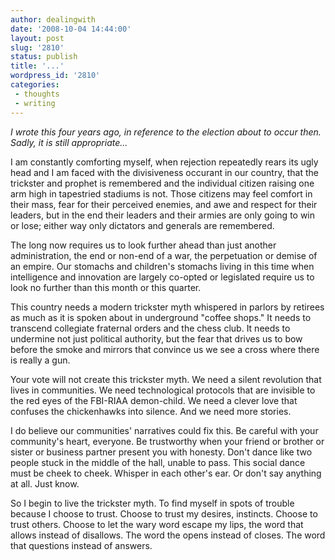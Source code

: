 ```yaml
---
author: dealingwith
date: '2008-10-04 14:44:00'
layout: post
slug: '2810'
status: publish
title: '...'
wordpress_id: '2810'
categories:
 - thoughts
 - writing
---
```


_I wrote this four years ago, in reference to the election about to occur
then. Sadly, it is still appropriate..._

I am constantly comforting myself, when rejection repeatedly rears its ugly
head and I am faced with the divisiveness occurant in our country, that the
trickster and prophet is remembered and the individual citizen raising one arm
high in tapestried stadiums is not. Those citizens may feel comfort in their
mass, fear for their perceived enemies, and awe and respect for their leaders,
but in the end their leaders and their armies are only going to win or lose;
either way only dictators and generals are remembered.

The long now requires us to look further ahead than just another
administration, the end or non-end of a war, the perpetuation or demise of an
empire. Our stomachs and children's stomachs living in this time when
intelligence and innovation are largely co-opted or legislated require us to
look no further than this month or this quarter.

This country needs a modern trickster myth whispered in parlors by retirees as
much as it is spoken about in underground "coffee shops." It needs to
transcend collegiate fraternal orders and the chess club. It needs to
undermine not just political authority, but the fear that drives us to bow
before the smoke and mirrors that convince us we see a cross where there is
really a gun.

Your vote will not create this trickster myth. We need a silent revolution
that lives in communities. We need technological protocols that are invisible
to the red eyes of the FBI-RIAA demon-child. We need a clever love that
confuses the chickenhawks into silence. And we need more stories.

I do believe our communities' narratives could fix this. Be careful with your
community's heart, everyone. Be trustworthy when your friend or brother or
sister or business partner present you with honesty. Don't dance like two
people stuck in the middle of the hall, unable to pass. This social dance must
be cheek to cheek. Whisper in each other's ear. Or don't say anything at all.
Just know.

So I begin to live the trickster myth. To find myself in spots of trouble
because I choose to trust. Choose to trust my desires, instincts. Choose to
trust others. Choose to let the wary word escape my lips, the word that allows
instead of disallows. The word the opens instead of closes. The word that
questions instead of answers.


